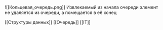 ![[Кольцевая_очередь.png]]
Извлекаемый из начала очереди элемент не удаляется из очереди, а помещается в её конец

[[Структуры данных]] [[Очередь]] [[IT]]